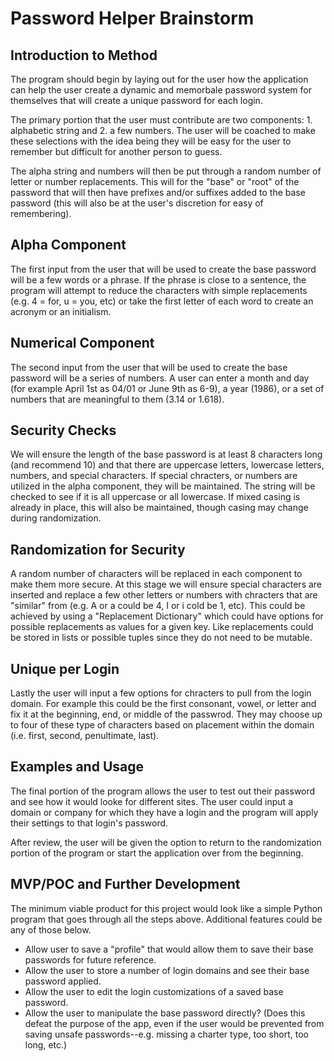 # Password Helper Brainstorm

## Introduction to Method

The program should begin by laying out for the user how the application can help the user create a dynamic and memorbale password system for themselves that will create a unique password for each login.

The primary portion that the user must contribute are two components: 1. alphabetic string and 2. a few numbers. The user will be coached to make these selections with the idea being they will be easy for the user to remember but difficult for another person to guess.

The alpha string and numbers will then be put through a random number of letter or number replacements. This will for the "base" or "root" of the password that will then have prefixes and/or suffixes added to the base password (this will also be at the user's discretion for easy of remembering).

## Alpha Component

The first input from the user that will be used to create the base password will be a few words or a phrase. If the phrase is close to a sentence, the program will attempt to reduce the characters with simple replacements (e.g. 4 = for, u = you, etc) or take the first letter of each word to create an acronym or an initialism.

## Numerical Component

The second input from the user that will be used to create the base password will be a series of numbers. A user can enter a month and day (for example April 1st as 04/01 or June 9th as 6-9), a year (1986), or a set of numbers that are meaningful to them (3.14 or 1.618).

## Security Checks

We will ensure the length of the base password is at least 8 characters long (and recommend 10) and that there are uppercase letters, lowercase letters, numbers, and special characters. If special chracters, or numbers are utilized in the alpha component, they will be maintained. The string will be checked to see if it is all uppercase or all lowercase. If mixed casing is already in place, this will also be maintained, though casing may change during randomization.

## Randomization for Security

A random number of characters will be replaced in each component to make them more secure. At this stage we will ensure special characters are inserted and replace a few other letters or numbers with chracters that are "similar" from (e.g. A or a could be 4, I or i cold be 1, etc). This could be achieved by using a "Replacement Dictionary" which could have options for possible replacements as values for a given key. Like replacements could be stored in lists or possible tuples since they do not need to be mutable.

## Unique per Login

Lastly the user will input a few options for chracters to pull from the login domain. For example this could be the first consonant, vowel, or letter and fix it at the beginning, end, or middle of the passwrod. They may choose up to four of these type of characters based on placement within the domain (i.e. first, second, penultimate, last).

## Examples and Usage

The final portion of the program allows the user to test out their password and see how it would looke for different sites. The user could input a domain or company for which they have a login and the program will apply their settings to that login's password.

After review, the user will be given the option to return to the randomization portion of the program or start the application over from the beginning.

## MVP/POC and Further Development

The minimum viable product for this project would look like a simple Python program that goes through all the steps above. Additional features could be any of those below.

- Allow user to save a "profile" that would allow them to save their base passwords for future reference.
- Allow the user to store a number of login domains and see their base password applied.
- Allow the user to edit the login customizations of a saved base password.
- Allow the user to manipulate the base password directly? (Does this defeat the purpose of the app, even if the user would be prevented from saving unsafe passwords--e.g. missing a charter type, too short, too long, etc.)
